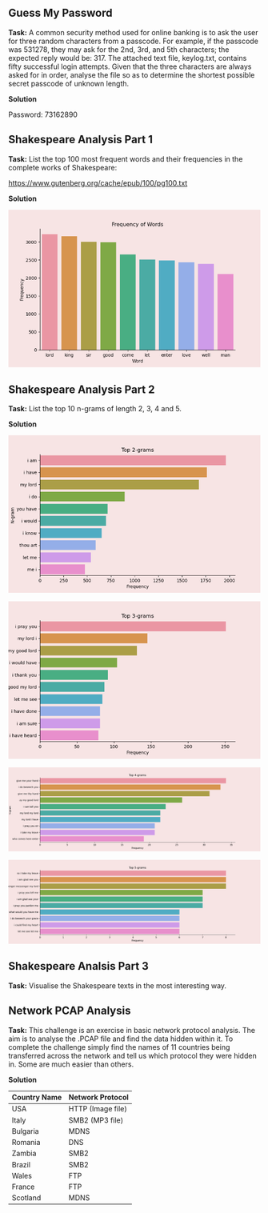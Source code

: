 ## Guess My Password

**Task:** A common security method used for online banking is to ask the user for three random characters from a passcode. For example, if the passcode was 531278, they may ask for the 2nd, 3rd, and 5th characters; the expected reply would be: 317. The attached text file, keylog.txt, contains fifty successful login attempts. Given that the three characters are always asked for in order, analyse the file so as to determine the shortest possible secret passcode of unknown length.

**Solution**

Password: 73162890

## Shakespeare Analysis Part 1

**Task:** List the top 100 most frequent words and their frequencies in the complete works of Shakespeare:

https://www.gutenberg.org/cache/epub/100/pg100.txt

**Solution**

![](Figure_1.png)

## Shakespeare Analysis Part 2

**Task:** List the top 10 n-grams of length 2, 3, 4 and 5.

**Solution**

![](top_2_grams.png)

![](top_3_grams.png)

![](top_4_grams.png)

![](top_5_grams.png)

## Shakespeare Analsis Part 3

**Task:** Visualise the Shakespeare texts in the most interesting way.

## Network PCAP Analysis

**Task:** This challenge is an exercise in basic network protocol analysis. The aim is to analyse the .PCAP file and find the data hidden within it. To complete the challenge simply find the names of 11 countries being transferred across the network and tell us which protocol they were hidden in. Some are much easier than others.

**Solution**

|   Country Name   |   Network Protocol   |
|       ---        |         ---          |
|       USA        | HTTP (Image file)    |
|      Italy       | SMB2 (MP3 file)      |
|     Bulgaria     | MDNS                 |
|     Romania      | DNS                  |
|     Zambia       | SMB2                 |
|     Brazil       | SMB2                 |
|     Wales        | FTP                  |
|     France       | FTP                  |
|    Scotland      | MDNS                 |